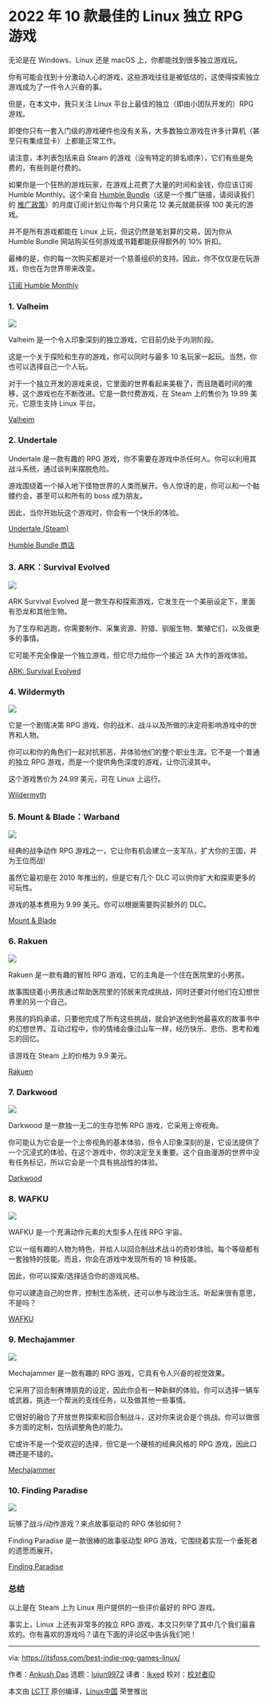 [#]: subject: "10 Best Indie RPG Games for Linux in 2022"
[#]: via: "https://itsfoss.com/best-indie-rpg-games-linux/"
[#]: author: "Ankush Das https://itsfoss.com/author/ankush/"
[#]: collector: "lujun9972"
[#]: translator: "lkxed"
[#]: reviewer: " "
[#]: publisher: " "
[#]: url: " "

2022 年 10 款最佳的 Linux 独立 RPG 游戏
======

无论是在 Windows、Linux 还是 macOS 上，你都能找到很多独立游戏玩。

你有可能会找到十分激动人心的游戏，这些游戏往往是被低估的，这使得探索独立游戏成为了一件令人兴奋的事。

但是，在本文中，我只关注 Linux 平台上最佳的独立（即由小团队开发的）RPG 游戏。

即使你只有一套入门级的游戏硬件也没有关系，大多数独立游戏在许多计算机（甚至只有集成显卡）上都能正常工作。

请注意，本列表包括来自 Steam 的游戏（没有特定的排名顺序），它们有些是免费的，有些则是付费的。

如果你是一个狂热的游戏玩家，在游戏上花费了大量的时间和金钱，你应该订阅 Humble Monthly。这个来自 [Humble Bundle][1]（这是一个推广链接，请阅读我们的 [推广政策][2]）的月度订阅计划让你每个月只需花 12 美元就能获得 100 美元的游戏。

并不是所有游戏都能在 Linux 上玩，但这仍然是笔划算的交易，因为你从 Humble Bundle 网站购买任何游戏或书籍都能获得额外的 10% 折扣。

最棒的是，你的每一次购买都是对一个慈善组织的支持。因此，你不仅仅是在玩游戏，你也在为世界带来改变。

[订阅 Humble Monthly][1]

### 1. Valheim

![][3]

Valheim 是一个令人印象深刻的独立游戏，它目前仍处于内测阶段。

这是一个关于探险和生存的游戏，你可以同时与最多 10 名玩家一起玩。当然，你也可以选择自己一个人玩。

对于一个独立开发的游戏来说，它里面的世界看起来美极了，而且随着时间的推移，这个游戏也在不断改进。它是一款付费游戏，在 Steam 上的售价为 19.99 美元，它原生支持 Linux 平台。

[Valheim][4]

### 2. Undertale

Undertale 是一款有趣的 RPG 游戏，你不需要在游戏中杀任何人。你可以利用其战斗系统，通过谈判来摆脱危险。

游戏围绕着一个掉入地下怪物世界的人类而展开。令人惊讶的是，你可以和一个骷髅约会，甚至可以和所有的 boss 成为朋友。

因此，当你开始玩这个游戏时，你会有一个快乐的体验。

[Undertale (Steam)][5]

[Humble Bundle 商店][6]

### 3. ARK：Survival Evolved

![][7]

ARK Survival Evolved 是一款生存和探索游戏，它发生在一个美丽设定下，里面有恐龙和其他生物。

为了生存和逃跑，你需要制作、采集资源、狩猎、驯服生物、繁殖它们，以及做更多的事情。

它可能不完全像是一个独立游戏，但它尽力给你一个接近 3A 大作的游戏体验。

[ARK: Survival Evolved][8]

### 4. Wildermyth

![][9]

它是一个剧情决策 RPG 游戏，你的战术、战斗以及所做的决定将影响游戏中的世界和人物。

你可以和你的角色们一起对抗邪恶，并体验他们的整个职业生涯。它不是一个普通的独立 RPG 游戏，而是一个提供角色深度的游戏，让你沉浸其中。

这个游戏售价为 24.99 美元，可在 Linux 上运行。

[Wildermyth][10]

### 5. Mount & Blade：Warband

![][11]

经典的战争动作 RPG 游戏之一，它让你有机会建立一支军队，扩大你的王国，并为王位而战!

虽然它最初是在 2010 年推出的，但是它有几个 DLC 可以供你扩大和探索更多的可玩性。

游戏的基本费用为 9.99 美元。你可以根据需要购买额外的 DLC。

[Mount & Blade][12]

### 6. Rakuen

![][13]

Rakuen 是一款有趣的冒险 RPG 游戏，它的主角是一个住在医院里的小男孩。

故事围绕着小男孩通过帮助医院里的邻居来完成挑战，同时还要对付他们在幻想世界里的另一个自己。

男孩的妈妈承诺，只要他完成了所有这些挑战，就会护送他到他最喜欢的故事书中的幻想世界。互动过程中，你的情绪会像过山车一样，经历快乐、悲伤、思考和难忘的回忆。

该游戏在 Steam 上的价格为 9.9 美元。

[Rakuen][14]

### 7. Darkwood

![][15]

Darkwood 是一款独一无二的生存恐怖 RPG 游戏，它采用上帝视角。

你可能认为它会是一个上帝视角的基本体验，但令人印象深刻的是，它设法提供了一个沉浸式的体验，在这个游戏中，你的决定至关重要。这个自由漫游的世界中没有任务标记，所以它会是一个具有挑战性的体验。

[Darkwood][16]

### 8. WAFKU

![][17]

WAFKU 是一个充满动作元素的大型多人在线 RPG 宇宙。

它以一组有趣的人物为特色，并给人以回合制战术战斗的奇妙体验。每个等级都有一套独特的技能。而且，你会在游戏中发现所有的 18 种技能。

因此，你可以探索/选择适合你的游戏风格。

你可以建造自己的世界，控制生态系统，还可以参与政治生活。听起来很有意思，不是吗？

[WAFKU][18]

### 9. Mechajammer

![][19]

Mechajammer 是一款有趣的 RPG 游戏，它具有令人兴奋的视觉效果。

它采用了回合制赛博朋克的设定，因此你会有一种新鲜的体验。你可以选择一辆车或武器，挑选一个帮派的支线任务，以及做其他一些事情。

它很好的融合了开放世界探索和回合制战斗，这对你来说会是个挑战。你可以做很多方面的定制，包括调整角色的能力。

它或许不是一个受欢迎的选择，但它是一个硬核的经典风格的 RPG 游戏，因此口碑还是不错的。

[Mechajammer][20]

### 10. Finding Paradise

![][21]

玩够了战斗/动作游戏？来点故事驱动的 RPG 体验如何？

Finding Paradise 是一款很棒的故事驱动型 RPG 游戏，它围绕着实现一个垂死者的遗愿而展开。

[Finding Paradise][22]

### 总结

以上是在 Steam 上为 Linux 用户提供的一些评价最好的 RPG 游戏。

事实上，Linux 上还有非常多的独立 RPG 游戏，本文只列举了其中几个我们最喜欢的。你有喜欢的游戏吗？请在下面的评论区中告诉我们吧！

--------------------------------------------------------------------------------

via: https://itsfoss.com/best-indie-rpg-games-linux/

作者：[Ankush Das][a]
选题：[lujun9972][b]
译者：[lkxed](https://github.com/lkxed)
校对：[校对者ID](https://github.com/校对者ID)

本文由 [LCTT](https://github.com/LCTT/TranslateProject) 原创编译，[Linux中国](https://linux.cn/) 荣誉推出

[a]: https://itsfoss.com/author/ankush/
[b]: https://github.com/lujun9972
[1]: https://www.humblebundle.com/?partner=itsfoss
[2]: https://itsfoss.com/affiliate-policy/
[3]: https://itsfoss.com/wp-content/uploads/2022/03/valheim-linux.jpg
[4]: https://store.steampowered.com/app/892970/Valheim/
[5]: https://store.steampowered.com/app/391540/Undertale/
[6]: https://www.humblebundle.com/store/undertale?partner=itsfoss
[7]: https://itsfoss.com/wp-content/uploads/2022/03/ark-survival-linux.jpg
[8]: https://store.steampowered.com/app/346110/ARK_Survival_Evolved/
[9]: https://itsfoss.com/wp-content/uploads/2022/03/wildermyth.jpg
[10]: https://store.steampowered.com/app/763890/Wildermyth/
[11]: https://itsfoss.com/wp-content/uploads/2022/03/mount-blade-linux.jpg
[12]: https://store.steampowered.com/app/48700/Mount__Blade_Warband/
[13]: https://itsfoss.com/wp-content/uploads/2022/03/rakeun-linux.jpg
[14]: https://store.steampowered.com/app/559210/Rakuen/
[15]: https://itsfoss.com/wp-content/uploads/2022/03/darkwood-linux.jpg
[16]: https://store.steampowered.com/app/274520/Darkwood/
[17]: https://itsfoss.com/wp-content/uploads/2022/03/wafku-linux.jpg
[18]: https://store.steampowered.com/app/215080/WAKFU/
[19]: https://itsfoss.com/wp-content/uploads/2022/03/mechajammer-linux.jpg
[20]: https://store.steampowered.com/app/485400/Mechajammer/
[21]: https://itsfoss.com/wp-content/uploads/2022/03/finding-paradise.jpg
[22]: https://store.steampowered.com/app/337340/Finding_Paradise/
